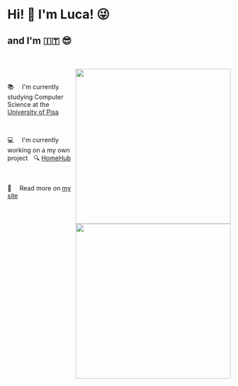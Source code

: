 # Hi! :wave: I'm Luca! :stuck_out_tongue_winking_eye:
## and I'm :it: :sunglasses:

<br/>
<br/>

<img width="350px" src="https://github-readme-stats.vercel.app/api/top-langs/?username=luca-lc&layout=compact&theme=highcontrast" align="right"/>

<br/>

:books: &ThickSpace;&ThickSpace; I'm currently studying Computer Science at the [University of Pisa](https://di.unipi.it/)

<br/>

:computer: &ThickSpace;&ThickSpace; I'm currently working on a my own project &ThickSpace; :mag: [HomeHub](https://github.com/luca-lc/HomeHub)

<br/>

:link: &ThickSpace;&ThickSpace; Read more on [my site](https://luca-lc.github.io)

<br/>

<img width="350px" src="https://github-readme-stats.vercel.app/api?username=luca-lc&show_icons=true&theme=highcontrast" align="right"/>

